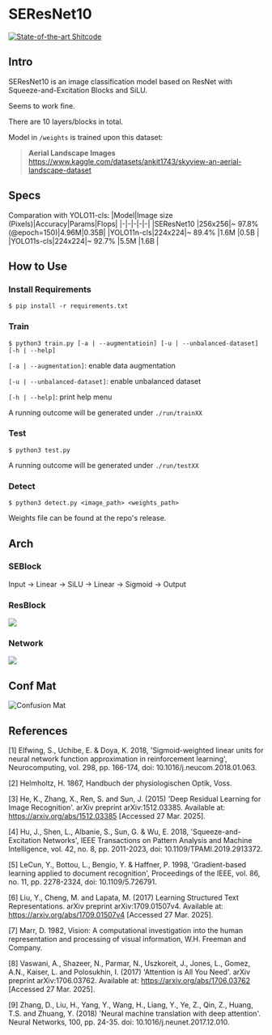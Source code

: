 # SEResNet10

[![State-of-the-art Shitcode](https://img.shields.io/static/v1?label=State-of-the-art&message=Shitcode&color=7B5804)](https://github.com/trekhleb/state-of-the-art-shitcode)
## Intro
SEResNet10 is an image classification model based on ResNet with Squeeze-and-Excitation Blocks and SiLU.

Seems to work fine.

There are 10 layers/blocks in total.

Model in `/weights` is trained upon this dataset:

> **Aerial Landscape Images**
> https://www.kaggle.com/datasets/ankit1743/skyview-an-aerial-landscape-dataset

## Specs
Comparation with YOLO11-cls:
|Model|Image size<br>(Pixels)|Accuracy|Params|Flops|
|-|-|-|-|-|
|SEResNet10 |256x256|~ 97.8%<br>(@epoch=150)|4.96M|0.35B|
|YOLO11n-cls|224x224|~ 89.4%                |1.6M |0.5B |
|YOLO11s-cls|224x224|~ 92.7%                |5.5M |1.6B |

## How to Use

### Install Requirements

```shell
$ pip install -r requirements.txt
```

### Train
```shell
$ python3 train.py [-a | --augmentatioin] [-u | --unbalanced-dataset] [-h | --help]
```
`[-a | --augmentation]`: enable data augmentation

`[-u | --unbalanced-dataset]`: enable unbalanced dataset

`[-h | --help]`: print help menu

A running outcome will be generated under `./run/trainXX`

### Test
```shell
$ python3 test.py
```
A running outcome will be generated under `./run/testXX`

### Detect
```shell
$ python3 detect.py <image_path> <weights_path>
```
Weights file can be found at the repo's release.

## Arch
### SEBlock
Input → Linear → SiLU → Linear → Sigmoid → Output
### ResBlock
![](images/ResBlockArch.png)

### Network
![](images/NetworkArch.png)

## Conf Mat

![Confusion Mat](images/confusion_matrix.png)

## References

[1]	Elfwing, S., Uchibe, E. & Doya, K. 2018, 'Sigmoid-weighted linear units for neural network function approximation in reinforcement learning', Neurocomputing, vol. 298, pp. 166-174, doi: 10.1016/j.neucom.2018.01.063.

[2]	Helmholtz, H. 1867, Handbuch der physiologischen Optik, Voss.

[3]	He, K., Zhang, X., Ren, S. and Sun, J. (2015) 'Deep Residual Learning for Image Recognition'. arXiv preprint arXiv:1512.03385. Available at: https://arxiv.org/abs/1512.03385 [Accessed 27 Mar. 2025]. 

[4]	Hu, J., Shen, L., Albanie, S., Sun, G. & Wu, E. 2018, 'Squeeze-and-Excitation Networks', IEEE Transactions on Pattern Analysis and Machine Intelligence, vol. 42, no. 8, pp. 2011-2023, doi: 10.1109/TPAMI.2019.2913372.

[5]	LeCun, Y., Bottou, L., Bengio, Y. & Haffner, P. 1998, 'Gradient-based learning applied to document recognition', Proceedings of the IEEE, vol. 86, no. 11, pp. 2278-2324, doi: 10.1109/5.726791.

[6]	Liu, Y., Cheng, M. and Lapata, M. (2017) Learning Structured Text Representations. arXiv preprint arXiv:1709.01507v4. Available at: https://arxiv.org/abs/1709.01507v4 [Accessed 27 Mar. 2025].

[7]	Marr, D. 1982, Vision: A computational investigation into the human representation and processing of visual information, W.H. Freeman and Company.

[8]	Vaswani, A., Shazeer, N., Parmar, N., Uszkoreit, J., Jones, L., Gomez, A.N., Kaiser, L. and Polosukhin, I. (2017) 'Attention is All You Need'. arXiv preprint arXiv:1706.03762. Available at: https://arxiv.org/abs/1706.03762 [Accessed 27 Mar. 2025].

[9]	Zhang, D., Liu, H., Yang, Y., Wang, H., Liang, Y., Ye, Z., Qin, Z., Huang, T.S. and Zhuang, Y. (2018) 'Neural machine translation with deep attention'. Neural Networks, 100, pp. 24-35. doi: 10.1016/j.neunet.2017.12.010.
